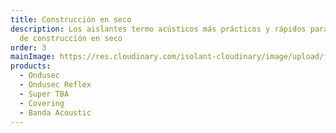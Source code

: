 ```yaml
---
title: Construcción en seco
description: Los aislantes termo acústicos más prácticos y rápidos para tu obra
  de construcción en seco
order: 3
mainImage: https://res.cloudinary.com/isolant-cloudinary/image/upload/f_auto,q_auto:good/website-2021/product-lines/isolant-aislantes-lineas-de-producto-construccion-en-seco.jpg
products:
  - Ondusec
  - Ondusec Reflex
  - Super TBA
  - Covering
  - Banda Acoustic
---
```

